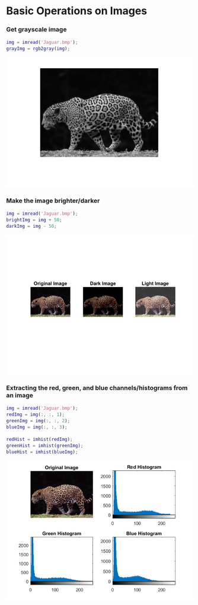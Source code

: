 # Basic Operations on Images

### Get grayscale image

```matlab
img = imread('Jaguar.bmp');
grayImg = rgb2gray(img);
```

![Output](outputs/output.png)

### Make the image brighter/darker

```matlab
img = imread('Jaguar.bmp');
brightImg = img + 50;
darkImg = img - 50;
```

![Output](outputs/output1.png)

### Extracting the red, green, and blue channels/histograms from an image

```matlab
img = imread('Jaguar.bmp');
redImg = img(:, :, 1);
greenImg = img(:, :, 2);
blueImg = img(:, :, 3);

redHist = imhist(redImg);
greenHist = imhist(greenImg);
blueHist = imhist(blueImg);
```

![Output](outputs/output2.png)